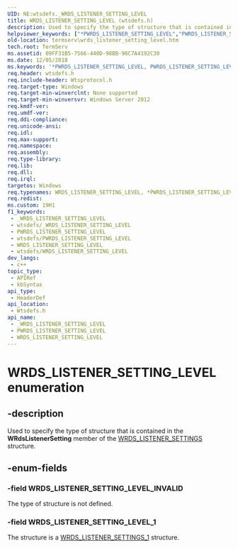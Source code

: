 ```yaml
---
UID: NE:wtsdefs._WRDS_LISTENER_SETTING_LEVEL
title: WRDS_LISTENER_SETTING_LEVEL (wtsdefs.h)
description: Used to specify the type of structure that is contained in the WRdsListenerSetting member of the WRDS_LISTENER_SETTINGS structure.
helpviewer_keywords: ["*PWRDS_LISTENER_SETTING_LEVEL","PWRDS_LISTENER_SETTING_LEVEL","PWRDS_LISTENER_SETTING_LEVEL enumeration pointer [Remote Desktop Services]","WRDS_LISTENER_SETTING_LEVEL","WRDS_LISTENER_SETTING_LEVEL enumeration [Remote Desktop Services]","WRDS_LISTENER_SETTING_LEVEL_1","WRDS_LISTENER_SETTING_LEVEL_INVALID","termserv.wrds_listener_setting_level","wtsdefs/PWRDS_LISTENER_SETTING_LEVEL","wtsdefs/WRDS_LISTENER_SETTING_LEVEL","wtsdefs/WRDS_LISTENER_SETTING_LEVEL_1","wtsdefs/WRDS_LISTENER_SETTING_LEVEL_INVALID"]
old-location: termserv\wrds_listener_setting_level.htm
tech.root: TermServ
ms.assetid: 09FF31B5-7566-440D-98BB-96C7A4192C30
ms.date: 12/05/2018
ms.keywords: '*PWRDS_LISTENER_SETTING_LEVEL, PWRDS_LISTENER_SETTING_LEVEL, PWRDS_LISTENER_SETTING_LEVEL enumeration pointer [Remote Desktop Services], WRDS_LISTENER_SETTING_LEVEL, WRDS_LISTENER_SETTING_LEVEL enumeration [Remote Desktop Services], WRDS_LISTENER_SETTING_LEVEL_1, WRDS_LISTENER_SETTING_LEVEL_INVALID, termserv.wrds_listener_setting_level, wtsdefs/PWRDS_LISTENER_SETTING_LEVEL, wtsdefs/WRDS_LISTENER_SETTING_LEVEL, wtsdefs/WRDS_LISTENER_SETTING_LEVEL_1, wtsdefs/WRDS_LISTENER_SETTING_LEVEL_INVALID'
req.header: wtsdefs.h
req.include-header: Wtsprotocol.h
req.target-type: Windows
req.target-min-winverclnt: None supported
req.target-min-winversvr: Windows Server 2012
req.kmdf-ver: 
req.umdf-ver: 
req.ddi-compliance: 
req.unicode-ansi: 
req.idl: 
req.max-support: 
req.namespace: 
req.assembly: 
req.type-library: 
req.lib: 
req.dll: 
req.irql: 
targetos: Windows
req.typenames: WRDS_LISTENER_SETTING_LEVEL, *PWRDS_LISTENER_SETTING_LEVEL
req.redist: 
ms.custom: 19H1
f1_keywords:
 - _WRDS_LISTENER_SETTING_LEVEL
 - wtsdefs/_WRDS_LISTENER_SETTING_LEVEL
 - PWRDS_LISTENER_SETTING_LEVEL
 - wtsdefs/PWRDS_LISTENER_SETTING_LEVEL
 - WRDS_LISTENER_SETTING_LEVEL
 - wtsdefs/WRDS_LISTENER_SETTING_LEVEL
dev_langs:
 - c++
topic_type:
 - APIRef
 - kbSyntax
api_type:
 - HeaderDef
api_location:
 - Wtsdefs.h
api_name:
 - _WRDS_LISTENER_SETTING_LEVEL
 - PWRDS_LISTENER_SETTING_LEVEL
 - WRDS_LISTENER_SETTING_LEVEL
---
```


# WRDS_LISTENER_SETTING_LEVEL enumeration


## -description

Used to specify the type of structure that is contained in the <b>WRdsListenerSetting</b> member of the <a href="/windows/desktop/api/wtsdefs/ns-wtsdefs-wrds_listener_settings">WRDS_LISTENER_SETTINGS</a> structure.

## -enum-fields

### -field WRDS_LISTENER_SETTING_LEVEL_INVALID

The type of structure is not defined.

### -field WRDS_LISTENER_SETTING_LEVEL_1

The structure is a <a href="/windows/desktop/api/wtsdefs/ns-wtsdefs-wrds_listener_settings_1">WRDS_LISTENER_SETTINGS_1</a> structure.

